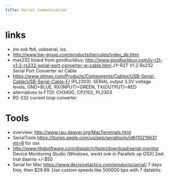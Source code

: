 ```yaml
---
title: Serial communication
---
```


# links
* zie ook ftdi, usbserial, ios
* <http://www.hw-group.com/products/hercules/index_de.html>
* max232 board from goodluckbuy: <http://www.goodluckbuy.com/jy-r2t-v1-2-rs232-serial-port-converter-w-cable.html> JY-R2T V1.2 Rs232 Serial Port Converter w/ Cable
* <https://www.olimex.com/Products/Components/Cables/USB-Serial-Cable/USB-Serial-Cable-F/> (PL2303): SERIAL output 3.3V voltage levels, GND=BLUE, RX(INPUT)=GREEN, TX(OUTPUT)=RED
* alternatives to FTDI: CH340G, CP2102, PL2303
* RS-232 current loop converter


# Tools
* overview: <http://www.rau-deaver.org/MacTerminals.html>
* SerialTools <https://itunes.apple.com/us/app/serialtools/id611021963?mt=8> for osx
* <http://www.hhdsoftware.com/dispatch/fspm/download/serial-monitor> Device Monitoring Studio (Windows, werkt ook in Parallels op OSX) 2wk trial daarna +/-$50
* Serial for Mac <https://www.decisivetactics.com/products/serial/> 7 days free, then $29.99. Use custom speeds like 500000 bps with 7 databits.